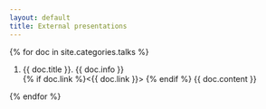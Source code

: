 ```yaml
---
layout: default
title: External presentations
---
```


{% for doc in site.categories.talks %}
1. {{ doc.title }}. {{ doc.info }}  
    {% if doc.link %}<{{ doc.link }}>  {% endif %}
    {{ doc.content }}

{% endfor %}

